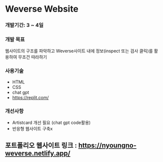 #  Weverse Website

### 개발기간: 3 ~ 4일

### 개발 목표
웹사이트의 구조를 파악하고 Weverse사이트 내에 정보(inspect 또는 검사 클릭)를 활용하여 무조건 따라하기

### 사용기술
- HTML
- CSS
- chat gpt
- https://replit.com/

### 개선사항
- Artistcard 개선 필요 (chat gpt code활용)
- 반응형 웹사이트 구축x

## 포트폴리오 웹사이트 링크 : <https://nyoungno-weverse.netlify.app/>
